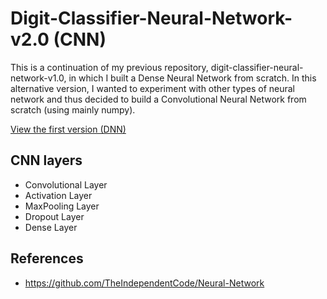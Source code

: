 # Digit-Classifier-Neural-Network-v2.0 (CNN)

This is a continuation of my previous repository, digit-classifier-neural-network-v1.0, in which I built a Dense Neural Network from scratch. In this alternative version, I wanted to experiment with other types of neural network and thus decided to build a Convolutional Neural Network from scratch (using mainly numpy). 

<a href="https://github.com/svftbuns/digit-classifier-neural-network-v1.0">View the first version (DNN)</a>

## CNN layers
- Convolutional Layer
- Activation Layer
- MaxPooling Layer
- Dropout Layer
- Dense Layer

## References
- https://github.com/TheIndependentCode/Neural-Network

